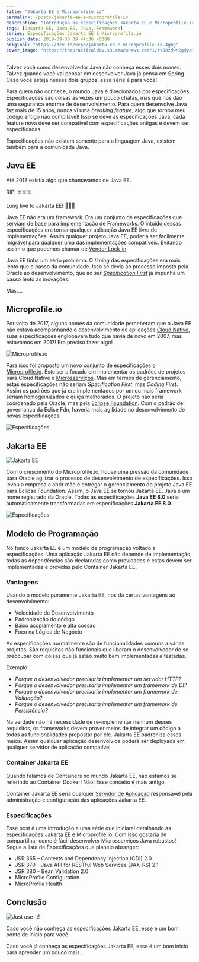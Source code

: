 ```yaml
---
title: "Jakarta EE e Microprofile.io"
permalink: /posts/jakarta-ee-e-microprofile-io
description: "Introdução as especificações Jakarta EE e Microprofile.io"
tags: [Jakarta-EE, Java-EE, Java, Framework]
series: Especificações Jakarta EE & Microprofile.io
publish_date: 2019-09-30 09:44:36 +0300
original: "https://dev.to/vepo/jakarta-ee-e-microprofile-io-4gbg"
cover_image: "https://thepracticaldev.s3.amazonaws.com/i/rt90zdwn2g9yaf3hifpl.jpeg"
---
```


Talvez você como desenvolvedor Java não conheça esses dois nomes. Talvez quando você vai pensar em desenvolver Java já pensa em Spring. Caso você esteja nesses dois grupos, essa série é para você!

<!--more-->

Para quem não conhece, o mundo Java é direcionados por especificações. Especificações são coisas as vezes um pouco chatas, mas que nos dão uma segurança enorme de desenvolvimento. Para quem desenvolve Java faz mais de 15 anos, nunca vi uma _breaking feature_, algo que tornou meu código antigo não compilável! Isso se deve as especificações Java, cada feature nova deve ser compatível com especificações antigas e devem ser especificadas.

Especificações não existem somente para a linguagem Java, existem também para a comunidade Java.

## Java EE

Até 2018 existia algo que chamavamos de Java EE.

RIP! ☠️☠️☠️

Long live to Jakarta EE! 👑👑👑

Java EE não era um framework. Era um conjunto de especificações que serviam de base para implementação de Frameworks. O intuido dessas especificações era tornar qualquer aplicação Java EE livre de implementações. Assim qualquer projeto Java EE, poderia ser facilmente migrável para qualquer uma das implementações compatíveis. Evitando assim o que podemos chamar de [Vendor Lock-in](https://en.wikipedia.org/wiki/Vendor_lock-in).

Java EE tinha um sério problema. O _timing_ das especificações era mais lento que o passo da comunidade. Isso se devia ao processo imposto pela Oracle ao desenvolvimento, que ao ser _[Specification First](https://www.oracle.com/java/technologies/java-ee-glance.html)_ já impunha um passo lento às inovações.

Mas....

## Microprofile.io

Por volta de 2017, alguns nomes da comunidade perceberam que o Java EE não estava acompanhando o desenvolvimento de aplicações [Cloud Native](https://12factor.net/pt_br/), suas especificações englobavam tudo que havia de novo em 2007, mas estavamos em 2017! Era preciso fazer algo!

![Microprofile.io](https://thepracticaldev.s3.amazonaws.com/i/eidzpplis9ehe42q46z6.png)

Para isso foi proposto um novo conjunto de especificações o [Microprofile.io](https://microprofile.io/). Este seria focado em implementar os padrões de projetos para Cloud Native e [Microsserviços](https://microservices.io/). Mas em termos de gerenciamento, estas especificações não seriam _Specification First_, mas _Coding First_. Assim os padrões que já era implementados por um ou mais framework seriam homogeinizados e quiça melhorados. O projeto não seria coordenado pela Oracle, mas pela [Eclipse Foundation](https://twitter.com/EclipseFdn). Com o padrão de governança da Eclise Fdn, haveria mais agilidade no desenvolvimento de novas especificações.


![Especificações](https://thepracticaldev.s3.amazonaws.com/i/yzjn0p8qop27l9n5ff2s.png)

## Jakarta EE


![Jakarta EE](https://thepracticaldev.s3.amazonaws.com/i/3m3hhtorm5c8kdgc2nvs.jpg)

Com o crescimento do Microprofile.io, houve uma pressão da comunidade para Oracle agilizar o processo de desenvolvimento de especificações. Isso levou a empresa a abrir mão e entregar o gerenciamento do projeto Java EE para Eclipse Foundation. Assim, o Java EE se tornou Jakarta EE. Java é um nome registrado da Oracle. Todas as especificações **Java EE 8.0** seria automaticamente transformadas em especificações **Jakarta EE 8.0**.

![Especificações](https://thepracticaldev.s3.amazonaws.com/i/r7qdl78m7mz01hyrc9vp.png)

## Modelo de Programação

No fundo Jakarta EE é um modelo de programação voltado a especificações. Uma aplicação Jakarta EE não depende de implementação, todas as dependências são declaradas como providades e estas devem ser implementadas e providas pelo Container Jakarta EE.

### Vantagens
Usando o modelo puramente Jakarta EE, nos dá certas vantagens ao desenvolvimento:
* Velocidade de Desenvolvimento
* Padronização do código
* Baixo acoplamento e alta coesão
* Foco na Lógica de Negócio

As especificações normalmente são de funcionalidades comuns a várias projetos. São requisitos não funcionais que liberam o desenvolvedor de se preocupar com coisas que já estão muito bem implementadas e testadas.

Exemplo:
* _Porque o desenvolvedor precisaria implementar um servidor HTTP?_
* _Porque o desenvolvedor precisaria implementar um framework de DI?_
* _Porque o desenvolvedor precisaria implementar um framework de Validação?_
* _Porque o desenvolvedor precisaria implementar um framework de Persistência?_

Na verdade não há necessidade de re-implementar nenhum desses requisitos, os frameworks devem prover meios de integrar um código a todas as funcionalidades propostar por ele. Jakarta EE padroniza esses meios. Assim qualquer aplicação desenvolvida poderá ser deployada em qualquer servidor de aplicação compatível.

### Container Jakarta EE

Quando falamos de Containers no mundo Jakarta EE, não estamos se referindo ao Container Docker! Não! Esse conceito é mais antigo.

Container Jakarta EE seria qualquer [Servidor de Aplicação](https://pt.wikipedia.org/wiki/Servidor_de_aplica%C3%A7%C3%A3o) responsável pela administração e configuração das aplicações Jakarta EE.

### Especificações

Esse post é uma introdução a uma série que iniciarei detalhando as especificações Jakarta EE e Microprofile.io. Com isso gostaria de compartilhar como é fácil desenvolver Microsserviços Java robustos! Segue a lista de Especificações que planejo abranger:
* JSR 365 – Contexts and Dependency Injection (CDI) 2.0
* JSR 370 – Java API for RESTful Web Services (JAX-RS) 2.1
* JSR 380 – Bean Validation 2.0
* MicroProfile Configuration
* MicroProfile Health


## Conclusão

![Just use-it!](https://thepracticaldev.s3.amazonaws.com/i/1aed10d6upbh2rmvhdo8.jpg)

Caso você não conheça as especificações Jakarta EE, esse é um bom ponto de inicio para você.

Caso você já conheça as especificações Jakarta EE, esse é um bom inicio para aprender um pouco mais.
